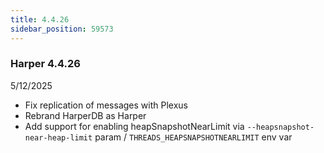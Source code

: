 ```yaml
---
title: 4.4.26
sidebar_position: 59573
---
```


### Harper 4.4.26

5/12/2025

- Fix replication of messages with Plexus
- Rebrand HarperDB as Harper
- Add support for enabling heapSnapshotNearLimit via `--heapsnapshot-near-heap-limit` param / `THREADS_HEAPSNAPSHOTNEARLIMIT` env var
